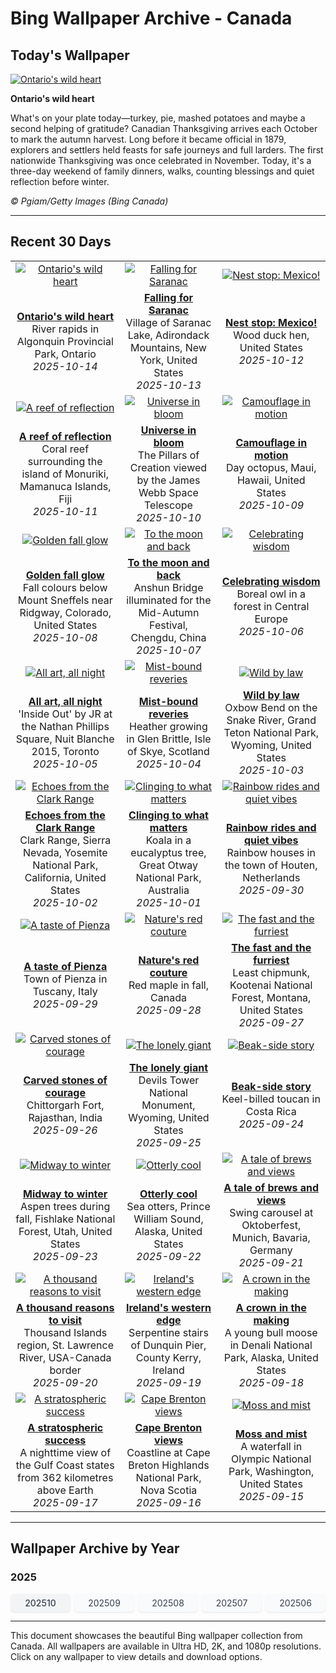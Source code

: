 # Bing Wallpaper Archive - Canada

## Today's Wallpaper

[![Ontario's wild heart](https://www.bing.com/th?id=OHR.AlgonParkOnt_EN-CA8810326454_UHD.jpg&pid=hp&w=2560)](https://bing.codexun.com/ca/detail/20251014)

**Ontario's wild heart**

What's on your plate today—turkey, pie, mashed potatoes and maybe a second helping of gratitude? Canadian Thanksgiving arrives each October to mark the autumn harvest. Long before it became official in 1879, explorers and settlers held feasts for safe journeys and full larders. The first nationwide Thanksgiving was once celebrated in November. Today, it's a three-day weekend of family dinners, walks, counting blessings and quiet reflection before winter.

*© Pgiam/Getty Images (Bing Canada)*

---

## Recent 30 Days

| | | |
|:---:|:---:|:---:|
| [![Ontario's wild heart](https://www.bing.com/th?id=OHR.AlgonParkOnt_EN-CA8810326454_UHD.jpg&pid=hp&w=2560)](https://bing.codexun.com/ca/detail/20251014) | [![Falling for Saranac](https://www.bing.com/th?id=OHR.SaranacLake_EN-CA8587691019_UHD.jpg&pid=hp&w=2560)](https://bing.codexun.com/ca/detail/20251013) | [![Nest stop: Mexico!](https://www.bing.com/th?id=OHR.WoodDuckHen_EN-CA8442966636_UHD.jpg&pid=hp&w=2560)](https://bing.codexun.com/ca/detail/20251012) | 
| **[Ontario's wild heart](https://bing.codexun.com/ca/detail/20251014)**<br>River rapids in Algonquin Provincial Park, Ontario<br>*2025-10-14* | **[Falling for Saranac](https://bing.codexun.com/ca/detail/20251013)**<br>Village of Saranac Lake, Adirondack Mountains, New York, United States<br>*2025-10-13* | **[Nest stop: Mexico!](https://bing.codexun.com/ca/detail/20251012)**<br>Wood duck hen, United States<br>*2025-10-12* | 
| [![A reef of reflection](https://www.bing.com/th?id=OHR.MonurikiFiji_EN-CA8167749404_UHD.jpg&pid=hp&w=2560)](https://bing.codexun.com/ca/detail/20251011) | [![Universe in bloom](https://www.bing.com/th?id=OHR.WebbPillars_EN-CA8021988309_UHD.jpg&pid=hp&w=2560)](https://bing.codexun.com/ca/detail/20251010) | [![Camouflage in motion](https://www.bing.com/th?id=OHR.OctopusCyanea_EN-CA7864486363_UHD.jpg&pid=hp&w=2560)](https://bing.codexun.com/ca/detail/20251009) | 
| **[A reef of reflection](https://bing.codexun.com/ca/detail/20251011)**<br>Coral reef surrounding the island of Monuriki, Mamanuca Islands, Fiji<br>*2025-10-11* | **[Universe in bloom](https://bing.codexun.com/ca/detail/20251010)**<br>The Pillars of Creation viewed by the James Webb Space Telescope<br>*2025-10-10* | **[Camouflage in motion](https://bing.codexun.com/ca/detail/20251009)**<br>Day octopus, Maui, Hawaii, United States<br>*2025-10-09* | 
| [![Golden fall glow](https://www.bing.com/th?id=OHR.RidgwayAspens_EN-CA7717329977_UHD.jpg&pid=hp&w=2560)](https://bing.codexun.com/ca/detail/20251008) | [![To the moon and back](https://www.bing.com/th?id=OHR.AnshunBridge_EN-CA7553942511_UHD.jpg&pid=hp&w=2560)](https://bing.codexun.com/ca/detail/20251007) | [![Celebrating wisdom](https://www.bing.com/th?id=OHR.TeacherOwl_EN-CA7173344502_UHD.jpg&pid=hp&w=2560)](https://bing.codexun.com/ca/detail/20251006) | 
| **[Golden fall glow](https://bing.codexun.com/ca/detail/20251008)**<br>Fall colours below Mount Sneffels near Ridgway, Colorado, United States<br>*2025-10-08* | **[To the moon and back](https://bing.codexun.com/ca/detail/20251007)**<br>Anshun Bridge illuminated for the Mid-Autumn Festival, Chengdu, China<br>*2025-10-07* | **[Celebrating wisdom](https://bing.codexun.com/ca/detail/20251006)**<br>Boreal owl in a forest in Central Europe<br>*2025-10-06* | 
| [![All art, all night](https://www.bing.com/th?id=OHR.InsideOutNB_EN-CA6818912564_UHD.jpg&pid=hp&w=2560)](https://bing.codexun.com/ca/detail/20251005) | [![Mist-bound reveries](https://www.bing.com/th?id=OHR.SkyeHeather_EN-CA6782703552_UHD.jpg&pid=hp&w=2560)](https://bing.codexun.com/ca/detail/20251004) | [![Wild by law](https://www.bing.com/th?id=OHR.OxbowBend_EN-CA0110307953_UHD.jpg&pid=hp&w=2560)](https://bing.codexun.com/ca/detail/20251003) | 
| **[All art, all night](https://bing.codexun.com/ca/detail/20251005)**<br>'Inside Out' by JR at the Nathan Phillips Square, Nuit Blanche 2015, Toronto<br>*2025-10-05* | **[Mist-bound reveries](https://bing.codexun.com/ca/detail/20251004)**<br>Heather growing in Glen Brittle, Isle of Skye, Scotland<br>*2025-10-04* | **[Wild by law](https://bing.codexun.com/ca/detail/20251003)**<br>Oxbow Bend on the Snake River, Grand Teton National Park, Wyoming, United States<br>*2025-10-03* | 
| [![Echoes from the Clark Range](https://www.bing.com/th?id=OHR.YosemiteClark_EN-CA9187443856_UHD.jpg&pid=hp&w=2560)](https://bing.codexun.com/ca/detail/20251002) | [![Clinging to what matters](https://www.bing.com/th?id=OHR.EucalyptusKoala_EN-CA8939050680_UHD.jpg&pid=hp&w=2560)](https://bing.codexun.com/ca/detail/20251001) | [![Rainbow rides and quiet vibes](https://www.bing.com/th?id=OHR.HoutenHouses_EN-CA8693710238_UHD.jpg&pid=hp&w=2560)](https://bing.codexun.com/ca/detail/20250930) | 
| **[Echoes from the Clark Range](https://bing.codexun.com/ca/detail/20251002)**<br>Clark Range, Sierra Nevada, Yosemite National Park, California, United States<br>*2025-10-02* | **[Clinging to what matters](https://bing.codexun.com/ca/detail/20251001)**<br>Koala in a eucalyptus tree, Great Otway National Park, Australia<br>*2025-10-01* | **[Rainbow rides and quiet vibes](https://bing.codexun.com/ca/detail/20250930)**<br>Rainbow houses in the town of Houten, Netherlands<br>*2025-09-30* | 
| [![A taste of Pienza](https://www.bing.com/th?id=OHR.PienzaItaly_EN-CA8507230327_UHD.jpg&pid=hp&w=2560)](https://bing.codexun.com/ca/detail/20250929) | [![Nature's red couture](https://www.bing.com/th?id=OHR.RedMapleleaf_EN-CA8222399050_UHD.jpg&pid=hp&w=2560)](https://bing.codexun.com/ca/detail/20250928) | [![The fast and the furriest](https://www.bing.com/th?id=OHR.AutumnChipmunk_EN-CA7669023856_UHD.jpg&pid=hp&w=2560)](https://bing.codexun.com/ca/detail/20250927) | 
| **[A taste of Pienza](https://bing.codexun.com/ca/detail/20250929)**<br>Town of Pienza in Tuscany, Italy<br>*2025-09-29* | **[Nature's red couture](https://bing.codexun.com/ca/detail/20250928)**<br>Red maple in fall, Canada<br>*2025-09-28* | **[The fast and the furriest](https://bing.codexun.com/ca/detail/20250927)**<br>Least chipmunk, Kootenai National Forest, Montana, United States<br>*2025-09-27* | 
| [![Carved stones of courage](https://www.bing.com/th?id=OHR.FortChittorgarh_EN-CA6914700264_UHD.jpg&pid=hp&w=2560)](https://bing.codexun.com/ca/detail/20250926) | [![The lonely giant](https://www.bing.com/th?id=OHR.BearLodge_EN-CA5941138960_UHD.jpg&pid=hp&w=2560)](https://bing.codexun.com/ca/detail/20250925) | [![Beak-side story](https://www.bing.com/th?id=OHR.ToucanForest_EN-CA5712281059_UHD.jpg&pid=hp&w=2560)](https://bing.codexun.com/ca/detail/20250924) | 
| **[Carved stones of courage](https://bing.codexun.com/ca/detail/20250926)**<br>Chittorgarh Fort, Rajasthan, India<br>*2025-09-26* | **[The lonely giant](https://bing.codexun.com/ca/detail/20250925)**<br>Devils Tower National Monument, Wyoming, United States<br>*2025-09-25* | **[Beak-side story](https://bing.codexun.com/ca/detail/20250924)**<br>Keel-billed toucan in Costa Rica<br>*2025-09-24* | 
| [![Midway to winter](https://www.bing.com/th?id=OHR.AspenEquinox_EN-CA5015758865_UHD.jpg&pid=hp&w=2560)](https://bing.codexun.com/ca/detail/20250923) | [![Otterly cool](https://www.bing.com/th?id=OHR.IceOtters_EN-CA4744258157_UHD.jpg&pid=hp&w=2560)](https://bing.codexun.com/ca/detail/20250922) | [![A tale of brews and views](https://www.bing.com/th?id=OHR.OktoberfestSwing_EN-CA4280103942_UHD.jpg&pid=hp&w=2560)](https://bing.codexun.com/ca/detail/20250921) | 
| **[Midway to winter](https://bing.codexun.com/ca/detail/20250923)**<br>Aspen trees during fall, Fishlake National Forest, Utah, United States<br>*2025-09-23* | **[Otterly cool](https://bing.codexun.com/ca/detail/20250922)**<br>Sea otters, Prince William Sound, Alaska, United States<br>*2025-09-22* | **[A tale of brews and views](https://bing.codexun.com/ca/detail/20250921)**<br>Swing carousel at Oktoberfest, Munich, Bavaria, Germany<br>*2025-09-21* | 
| [![A thousand reasons to visit](https://www.bing.com/th?id=OHR.ThousandIslands_EN-CA4060601894_UHD.jpg&pid=hp&w=2560)](https://bing.codexun.com/ca/detail/20250920) | [![Ireland's western edge](https://www.bing.com/th?id=OHR.DunquinIreland_EN-CA7995972934_UHD.jpg&pid=hp&w=2560)](https://bing.codexun.com/ca/detail/20250919) | [![A crown in the making](https://www.bing.com/th?id=OHR.YoungMoose_EN-CA9323513470_UHD.jpg&pid=hp&w=2560)](https://bing.codexun.com/ca/detail/20250918) | 
| **[A thousand reasons to visit](https://bing.codexun.com/ca/detail/20250920)**<br>Thousand Islands region, St. Lawrence River, USA-Canada border<br>*2025-09-20* | **[Ireland's western edge](https://bing.codexun.com/ca/detail/20250919)**<br>Serpentine stairs of Dunquin Pier, County Kerry, Ireland<br>*2025-09-19* | **[A crown in the making](https://bing.codexun.com/ca/detail/20250918)**<br>A young bull moose in Denali National Park, Alaska, United States<br>*2025-09-18* | 
| [![A stratospheric success](https://www.bing.com/th?id=OHR.OzoneEarth_EN-CA7588653763_UHD.jpg&pid=hp&w=2560)](https://bing.codexun.com/ca/detail/20250917) | [![Cape Brenton views](https://www.bing.com/th?id=OHR.BrentonHighlandsNP_EN-CA6938321042_UHD.jpg&pid=hp&w=2560)](https://bing.codexun.com/ca/detail/20250916) | [![Moss and mist](https://www.bing.com/th?id=OHR.HohWaterfall_EN-CA7082475802_UHD.jpg&pid=hp&w=2560)](https://bing.codexun.com/ca/detail/20250915) | 
| **[A stratospheric success](https://bing.codexun.com/ca/detail/20250917)**<br>A nighttime view of the Gulf Coast states from 362 kilometres above Earth<br>*2025-09-17* | **[Cape Brenton views](https://bing.codexun.com/ca/detail/20250916)**<br>Coastline at Cape Breton Highlands National Park, Nova Scotia<br>*2025-09-16* | **[Moss and mist](https://bing.codexun.com/ca/detail/20250915)**<br>A waterfall in Olympic National Park, Washington, United States<br>*2025-09-15* | 


---

## Wallpaper Archive by Year

### 2025
<div style="display: grid; grid-template-columns: repeat(auto-fit, minmax(80px, 1fr)); gap: 6px; margin: 12px 0;">
<a href="https://bing.codexun.com/ca/archive/202510" style="padding: 6px 12px; font-size: 14px; border-radius: 6px; box-shadow: 0 1px 2px rgba(0,0,0,0.1); background-color: #f3f4f6; color: #374151; text-decoration: none; text-align: center; transition: background-color 0.2s ease; font-weight: 500;">202510</a>
<a href="https://bing.codexun.com/ca/archive/202509" style="padding: 6px 12px; font-size: 14px; border-radius: 6px; box-shadow: 0 1px 2px rgba(0,0,0,0.1); background-color: #f9fafb; color: #374151; text-decoration: none; text-align: center; transition: background-color 0.2s ease;">202509</a>
<a href="https://bing.codexun.com/ca/archive/202508" style="padding: 6px 12px; font-size: 14px; border-radius: 6px; box-shadow: 0 1px 2px rgba(0,0,0,0.1); background-color: #f9fafb; color: #374151; text-decoration: none; text-align: center; transition: background-color 0.2s ease;">202508</a>
<a href="https://bing.codexun.com/ca/archive/202507" style="padding: 6px 12px; font-size: 14px; border-radius: 6px; box-shadow: 0 1px 2px rgba(0,0,0,0.1); background-color: #f9fafb; color: #374151; text-decoration: none; text-align: center; transition: background-color 0.2s ease;">202507</a>
<a href="https://bing.codexun.com/ca/archive/202506" style="padding: 6px 12px; font-size: 14px; border-radius: 6px; box-shadow: 0 1px 2px rgba(0,0,0,0.1); background-color: #f9fafb; color: #374151; text-decoration: none; text-align: center; transition: background-color 0.2s ease;">202506</a>
</div>



---

This document showcases the beautiful Bing wallpaper collection from Canada. All wallpapers are available in Ultra HD, 2K, and 1080p resolutions. Click on any wallpaper to view details and download options.
